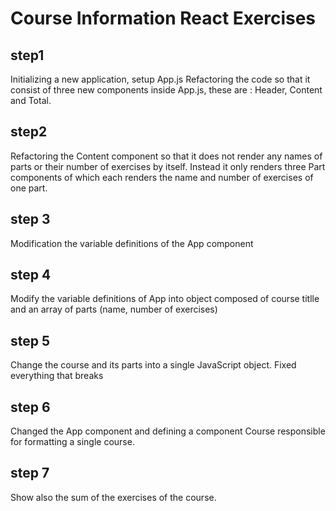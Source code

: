# Course Information React Exercises

## step1

Initializing a new application, setup App.js
Refactoring the code so that it consist of three new components inside App.js, these are :
Header, Content and Total.

## step2

Refactoring the Content component so that it does not render any names of parts or their number of exercises by itself. Instead it only renders three Part components of which each renders the name and number of exercises of one part.

## step 3

Modification the variable definitions of the App component

## step 4

Modify the variable definitions of App into object composed of course titlle and an array of parts (name, number of exercises)

## step 5

Change the course and its parts into a single JavaScript object. Fixed everything that breaks

## step 6

Changed the App component and defining a component Course responsible for formatting a single course.

## step 7

Show also the sum of the exercises of the course.
